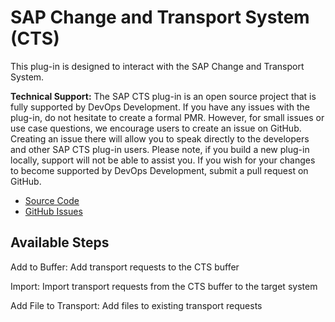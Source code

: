 
# SAP Change and Transport System (CTS)

This plug-in is designed to interact with the SAP Change and Transport System.


**Technical Support:** The SAP CTS plug-in is an open source project that is fully supported by DevOps Development. If you have any issues with the plug-in, do not hesitate to create a formal PMR. However, for small issues or use case questions, we encourage users to create an issue on GitHub. Creating an issue there will allow you to speak directly to the developers and other SAP CTS plug-in users. Please note, if you build a new plug-in locally, support will not be able to assist you. If you wish for your changes to become supported by DevOps Development, submit a pull request on GitHub.

* [Source Code](https://github.com/IBM-UrbanCode/SAP-CTS)
* [GitHub Issues](https://github.com/IBM-UrbanCode/SAP-CTS/issues)


## Available Steps

Add to Buffer: Add transport requests to the CTS buffer

Import: Import transport requests from the CTS buffer to the target system

Add File to Transport: Add files to existing transport requests


